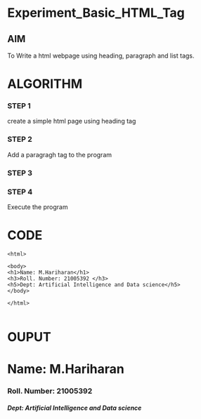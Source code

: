 # Experiment_Basic_HTML_Tag

## AIM
To Write a html webpage using heading, paragraph and list tags.

# ALGORITHM
### STEP 1
create a simple html page using heading tag
### STEP 2
Add a paragragh tag to the program
### STEP 3

### STEP 4
Execute the program

# CODE
~~~
<html>

<body>
<h1>Name: M.Hariharan</h1>
<h3>Roll. Number: 21005392 </h3>
<h5>Dept: Artificial Intelligence and Data science</h5>
</body>

</html>


~~~
# OUPUT
<html>

<body>
<h1>Name: M.Hariharan</h1>
<h3>Roll. Number: 21005392 </h3>
<h5>Dept: Artificial Intelligence and Data science</h5>
</body>

</html>
